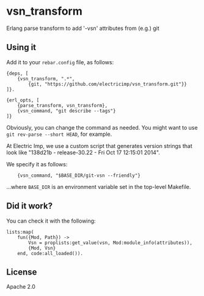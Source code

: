 # vsn_transform

Erlang parse transform to add '-vsn' attributes from (e.g.) git

## Using it

Add it to your `rebar.config` file, as follows:

    {deps, [
        {vsn_transform, ".*",
            {git, "https://github.com/electricimp/vsn_transform.git"}}
    ]}.

    {erl_opts, [
        {parse_transform, vsn_transform},
        {vsn_command, "git describe --tags"}
    ]}

Obviously, you can change the command as needed. You might want to use `git
rev-parse --short HEAD`, for example.

At Electric Imp, we use a custom script that generates version strings that
look like "138d21b - release-30.22 - Fri Oct 17 12:15:01 2014".

We specify it as follows:

        {vsn_command, "$BASE_DIR/git-vsn --friendly"}

...where `BASE_DIR` is an environment variable set in the top-level Makefile.

## Did it work?

You can check it with the following:

    lists:map(
        fun({Mod, Path}) ->
            Vsn = proplists:get_value(vsn, Mod:module_info(attributes)),
            {Mod, Vsn} 
        end, code:all_loaded()).

## License

Apache 2.0
